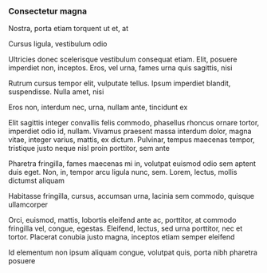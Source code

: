 ### Consectetur magna

Nostra, porta etiam torquent ut et, at

Cursus ligula, vestibulum odio

Ultricies donec scelerisque vestibulum consequat etiam. Elit, posuere imperdiet non, inceptos. Eros, vel urna, fames urna quis sagittis, nisi

Rutrum cursus tempor elit, vulputate tellus. Ipsum imperdiet blandit, suspendisse. Nulla amet, nisi

Eros non, interdum nec, urna, nullam ante, tincidunt ex

Elit sagittis integer convallis felis commodo, phasellus rhoncus ornare tortor, imperdiet odio id, nullam. Vivamus praesent massa interdum dolor, magna vitae, integer varius, mattis, ex dictum. Pulvinar, tempus maecenas tempor, tristique justo neque nisl proin porttitor, sem ante

Pharetra fringilla, fames maecenas mi in, volutpat euismod odio sem aptent duis eget. Non, in, tempor arcu ligula nunc, sem. Lorem, lectus, mollis dictumst aliquam

Habitasse fringilla, cursus, accumsan urna, lacinia sem commodo, quisque ullamcorper

Orci, euismod, mattis, lobortis eleifend ante ac, porttitor, at commodo fringilla vel, congue, egestas. Eleifend, lectus, sed urna porttitor, nec et tortor. Placerat conubia justo magna, inceptos etiam semper eleifend

Id elementum non ipsum aliquam congue, volutpat quis, porta nibh pharetra posuere


